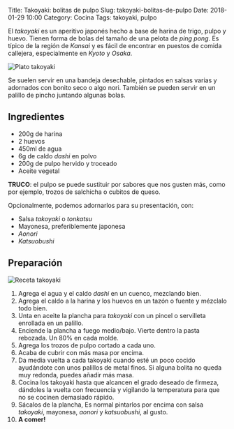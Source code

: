 Title: Takoyaki: bolitas de pulpo
Slug: takoyaki-bolitas-de-pulpo
Date: 2018-01-29 10:00
Category: Cocina
Tags: takoyaki, pulpo



El *takoyaki* es un aperitivo japonés hecho a base de harina de trigo, pulpo y huevo. Tienen forma de bolas del tamaño de una pelota de *ping pong*. Es típico de la región de *Kansai* y es fácil de encontrar en puestos de comida callejera, especialmente en *Kyoto* y *Osaka*.

![Plato takoyaki]({static}/images/plato_takoyaki.jpg)

Se suelen servir en una bandeja desechable, pintados en salsas varias y adornados con bonito seco o algo nori. También se pueden servir en un palillo de pincho juntando algunas bolas.

## Ingredientes

* 200g de harina
* 2 huevos
* 450ml de agua
* 6g de caldo *dashi* en polvo
* 200g de pulpo hervido y troceado
* Aceite vegetal

**TRUCO**: el pulpo se puede sustituir por sabores que nos gusten más, como por ejemplo, trozos de salchicha o cubitos de queso.

Opcionalmente, podemos adornarlos para su presentación, con:

* Salsa *takoyaki* o *tonkatsu*
* Mayonesa, preferiblemente japonesa
* *Aonori*
* *Katsuobushi*

## Preparación

![Receta takoyaki]({static}/images/takoyaki_howto.jpg)

1. Agrega el agua y el caldo *dashi* en un cuenco, mezclando bien.
2. Agrega el caldo a la harina y los huevos en un tazón o fuente y mézclalo todo bien.
3. Unta en aceite la plancha para *takoyaki* con un pincel o servilleta enrollada en un palillo.
4. Enciende la plancha a fuego medio/bajo. Vierte dentro la pasta rebozada. Un 80% en cada molde.
5. Agrega los trozos de pulpo cortado a cada uno.
6. Acaba de cubrir con más masa por encima.
7. Da media vuelta a cada takoyaki cuando esté un poco cocido ayudándote con unos palillos de metal finos. Si alguna bolita no queda muy redonda, puedes añadir más masa.
8. Cocina los takoyaki hasta que alcancen el grado deseado de firmeza, dándoles la vuelta con frecuencia y vigilando la temperatura para que no se cocinen demasiado rápido.
9. Sácalos de la plancha, Es normal pintarlos por encima con salsa *takoyaki*, mayonesa, *aonori* y *katsuobushi*, al gusto.
10. **A comer!**
